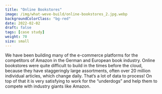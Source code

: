 ```yaml
---
title: "Online Bookstores"
image: /img/what-weve-build/online-bookstores_2.jpg.webp
backgroundColorClass: "bg-red"
date: 2022-02-02
draft: false
tags: [case study]
weight: 70
size: small
---
```


We have been building many of the e-commerce platforms for the competitors of Amazon in the German and European book industry. Online bookstores were quite difficult to build in the times before the cloud, because they have staggeringly large assortments, often over 20 million individual articles, which change daily. That’s a lot of data to process! On top of that it is very satisfying to work for the “underdogs” and help them to compete with industry giants like Amazon.